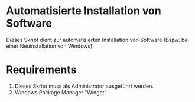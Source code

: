 # Automatisierte Installation von Software

Dieses Skript dient zur automatisierten Installation von Software (Bspw. bei einer Neuinstallation von Windows).

# Requirements
1. Dieses Skript muss als Administrator ausgeführt werden.
2. Windows Package Manager "Winget"

